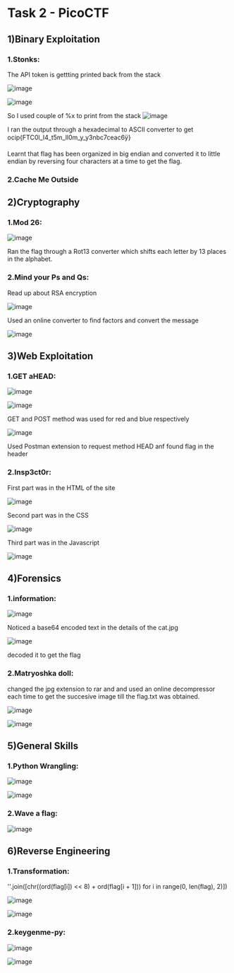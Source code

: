 # Task 2 - PicoCTF


## 1)Binary Exploitation

### 1.Stonks:

The API token is gettting printed back from the stack

![image](https://user-images.githubusercontent.com/118385974/222921837-993033fe-a044-49af-b242-a27c97fb82e4.png)

![image](https://user-images.githubusercontent.com/118385974/222922022-247be00a-56ec-4ee2-bb1b-1ce6306f6386.png)

So I used couple of %x to print from the stack
![image](https://user-images.githubusercontent.com/118385974/222922152-0deca362-0813-4074-8826-8cd1527a2c7e.png)

I ran the output through a hexadecimal to ASCII converter to get ocip{FTC0l_I4_t5m_ll0m_y_y3nbc7ceac6ÿ}

Learnt that flag has been organized in big endian and converted it to little endian by reversing four characters at a time to get the flag.


### 2.Cache Me Outside

## 2)Cryptography

### 1.Mod 26:

![image](https://user-images.githubusercontent.com/118385974/222922387-d4753dba-ea6b-4f8d-8c97-ab7537b3dc1c.png)

Ran the flag through a Rot13 converter which shifts each letter by 13 places in the alphabet.


### 2.Mind your Ps and Qs:

Read up about RSA encryption 

![image](https://user-images.githubusercontent.com/118385974/222922659-7eed40bb-0ae8-4f8c-923f-21ff56d7a2c4.png)

Used an online converter to find factors and convert the message

![image](https://user-images.githubusercontent.com/118385974/222922645-5cc6c3b6-580b-4ca7-b22f-a274be0d20b1.png)



## 3)Web Exploitation

### 1.GET aHEAD:

![image](https://user-images.githubusercontent.com/118385974/222923332-20b24f59-4a78-48e7-a7f6-b13538cb1eb1.png)

![image](https://user-images.githubusercontent.com/118385974/222923413-b6574704-e0ba-4c51-8a09-9e6821a642d9.png)

GET and POST method was used for red and blue respectively 

![image](https://user-images.githubusercontent.com/118385974/222923348-dcd76b56-6bc6-45c0-86e2-506a96327c4d.png)

Used Postman extension to request method HEAD anf found flag in the header


### 2.Insp3ct0r:

First part was in the HTML of the site

![image](https://user-images.githubusercontent.com/118385974/222923486-1fb59413-3393-43b1-a444-213696000fc2.png)

Second part was in the CSS 

![image](https://user-images.githubusercontent.com/118385974/222923510-3a67f32b-3841-44df-ad0f-da251ee0d94b.png)

Third part was in the Javascript

![image](https://user-images.githubusercontent.com/118385974/222923528-c569a72d-004f-4c3d-be3c-fdc19400ac1b.png)



## 4)Forensics

### 1.information:

![image](https://user-images.githubusercontent.com/118385974/222923606-58657c1e-79f2-470e-b946-2ac7eb54df1c.png)

Noticed a base64 encoded text in the details of the cat.jpg

![image](https://user-images.githubusercontent.com/118385974/222923638-8470d5fb-80b3-4442-b4c5-b6fb14b96e77.png)

decoded it to get the flag


### 2.Matryoshka doll:

changed the jpg extension to rar and and used an online decompressor each time to get the succesive image till the flag.txt was obtained.

![image](https://user-images.githubusercontent.com/118385974/222923664-f0073be9-266d-4b7b-b103-6304bedfa85f.png)


![image](https://user-images.githubusercontent.com/118385974/222923655-3215d7d4-d3fb-492a-aad3-f452c041fab6.png)



## 5)General Skills

### 1.Python Wrangling:

![image](https://user-images.githubusercontent.com/118385974/222940027-354fd3c2-cb35-453a-bc3d-4b72dbaf0333.png)


![image](https://user-images.githubusercontent.com/118385974/222923696-95e4f3e3-b6fc-4628-8aac-8f2ef6d1f965.png)


### 2.Wave a flag:

![image](https://user-images.githubusercontent.com/118385974/222923724-bc7f4aea-4d56-4910-8d05-d2bae1481acb.png)



## 6)Reverse Engineering

### 1.Transformation:

''.join([chr((ord(flag[i]) << 8) + ord(flag[i + 1])) for i in range(0, len(flag), 2)])

![image](https://user-images.githubusercontent.com/118385974/222940078-397be231-d830-4ddd-a047-8284245a8815.png)

![image](https://user-images.githubusercontent.com/118385974/222940097-546703fc-61de-4ad6-bac4-f3a6a7222970.png)


### 2.keygenme-py:

![image](https://user-images.githubusercontent.com/118385974/222940118-c35f6cf7-d325-4524-99ff-3dc8ad9fc17f.png)

![image](https://user-images.githubusercontent.com/118385974/222940131-03d43d96-9631-4bc0-8139-12f244c1c21c.png)


